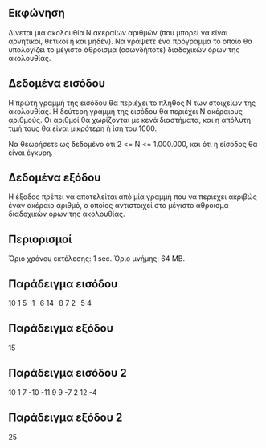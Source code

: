 ## Εκφώνηση
Δίνεται μια ακολουθία N ακεραίων αριθμών (που μπορεί να είναι αρνητικοί, θετικοί ή και μηδέν). Να γράψετε ένα πρόγραμμα το οποίο θα υπολογίζει το μέγιστο άθροισμα (οσωνδήποτε) διαδοχικών όρων της ακολουθίας.

## Δεδομένα εισόδου
Η πρώτη γραμμή της εισόδου θα περιέχει το πλήθος N των στοιχείων της ακολουθίας. Η δεύτερη γραμμή της εισόδου θα περιέχει Ν ακέραιους αριθμούς. Οι αριθμοί θα χωρίζονται με κενά διαστήματα, και η απόλυτη τιμή τους θα είναι μικρότερη ή ίση του 1000.

Να θεωρήσετε ως δεδομένο ότι 2 <= Ν <= 1.000.000, και ότι η είσοδος θα είναι έγκυρη.

## Δεδομένα εξόδου
Η έξοδος πρέπει να αποτελείται από μία γραμμή που να περιέχει ακριβώς έναν ακέραιο αριθμό, ο οποίος αντιστοιχεί στο μέγιστο άθροισμα διαδοχικών όρων της ακολουθίας.

## Περιορισμοί
Όριο χρόνου εκτέλεσης: 1 sec.
Όριο μνήμης: 64 MB.
## Παράδειγμα εισόδου
10
1 5 -1 -6 14 -8 7 2 -5 4
## Παράδειγμα εξόδου
15
## Παράδειγμα εισόδου 2
10
1 7 -10 -11 9 9 -7 2 12 -4
## Παράδειγμα εξόδου 2
25